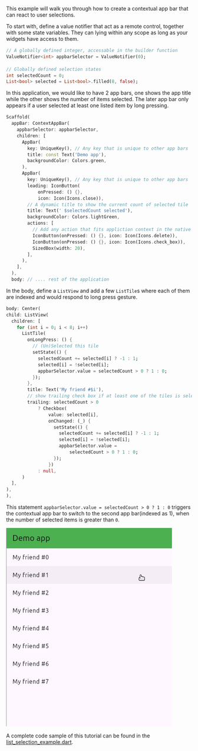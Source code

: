 This example will walk you through how to create a contextual app bar that can react to user selections.

To start with, define a value notifier that act as a remote control, together with some state variables. They can lying within any scope as long as your widgets have access to them.

```dart
// A globally defined integer, accessable in the builder function
ValueNotifier<int> appbarSelector = ValueNotifier(0);

// Globally defined selection states
int selectedCount = 0;
List<bool> selected = List<bool>.filled(8, false);
```

In this application, we would like to have 2 app bars, one shows the app title while the other shows the number of items selected. The later app bar only appears if a user selected at least one listed item by long pressing.

```dart
Scaffold(
  appBar: ContextAppBar(
    appbarSelector: appbarSelector,
    children: [
      AppBar(
        key: UniqueKey(), // Any key that is unique to other app bars
        title: const Text('Demo app'),
        backgroundColor: Colors.green,
      ),
      AppBar(
        key: UniqueKey(), // Any key that is unique to other app bars
        leading: IconButton(
            onPressed: () {},
            icon: Icon(Icons.close)),
        // A dynamic title to show the current count of selected tile
        title: Text(' $selectedCount selected'),
        backgroundColor: Colors.lightGreen,
        actions: [
          // Add any action that fits appliction context in the native way
          IconButton(onPressed: () {}, icon: Icon(Icons.delete)),
          IconButton(onPressed: () {}, icon: Icon(Icons.check_box)),
          SizedBox(width: 20),
        ],
      ),
    ],
  ),
  body: // .... rest of the application
```

In the body, define a `ListView` and add a few `ListTile`s where each of them are indexed and would respond to long press gesture.

```dart
body: Center(
child: ListView(
  children: [
    for (int i = 0; i < 8; i++)
      ListTile(
        onLongPress: () {
          // (Un)Selected this tile
          setState(() {
            selectedCount += selected[i] ? -1 : 1;
            selected[i] = !selected[i];
            appbarSelector.value = selectedCount > 0 ? 1 : 0;
          });
        },
        title: Text('My friend #$i'),
        // show trailing check box if at least one of the tiles is selected
        trailing: selectedCount > 0
            ? Checkbox(
                value: selected[i],
                onChanged: (_) {
                  setState(() {
                    selectedCount += selected[i] ? -1 : 1;
                    selected[i] = !selected[i];
                    appbarSelector.value =
                        selectedCount > 0 ? 1 : 0;
                  });
                })
            : null,
      )
  ],
),
),
```

This statement `appbarSelector.value = selectedCount > 0 ? 1 : 0` triggers the contextual app bar to switch to the second app bar(indexed as 1), when the number of selected items is greater than `0`.

![select listed item demo](https://github.com/wahahachan/context_app_bar/blob/main/example/example_gifs/list_selection_demo.gif?raw=true)

A complete code sample of this tutorial can be found in the [list_selection_example.dart](https://github.com/wahahachan/context_app_bar/blob/main/example/lib/list_selection_example.dart).
